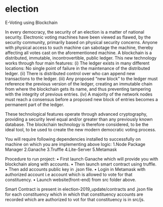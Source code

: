 # election

E-Voting using Blockchain


In every democracy, the security of an election is a matter of national security. Electronic voting machines have been viewed as flawed, by the security community, primarily based on physical security concerns. Anyone with physical access to such machine can sabotage the machine, thereby affecting all votes cast on the aforementioned machine.
A blockchain is a distributed, immutable, incontrovertible, public ledger. This new technology works through four main features: 
(i)	The ledger exists in many different locations: No single point of failure in the maintenance of the distributed ledger. 
(ii)	There is distributed control over who can append new transactions to the ledger. 
(iii)	Any proposed “new block” to the ledger must reference the previous version of the ledger, creating an immutable chain from where the blockchain gets its name, and thus preventing tampering with the integrity of previous entries.
(iv)	A majority of the network nodes must reach a consensus before a proposed new block of entries becomes a permanent part of the ledger. 

These technological features operate through advanced cryptography, providing a security level equal and/or greater than any previously known database. The blockchain technology is therefore considered, to be the ideal tool, to be used to create the new modern democratic voting process.

You will require following dependencies installed to successfully on machine on which you are implementing above logic:
1.Node Package Manager
2.Ganache
3.Truffle
4.Lite-Server
5.Metamask

Procedure to run project:
•	First launch Ganache which will provide you with blockchain along with accounts.
•	Then launch smart contract using truffle.
•	Then add accounts public key in .json file.
•	Login in Metamask with authorized account i.e account which is allowed to vote for that constituency.
•	Launch website(front-end) from src folder above.


Smart Contract is present in election-2019_update/contracts and .json file for each constituency which in which that constituency accounts are recorded which are authorized to vot for that constituency is in src/js.



